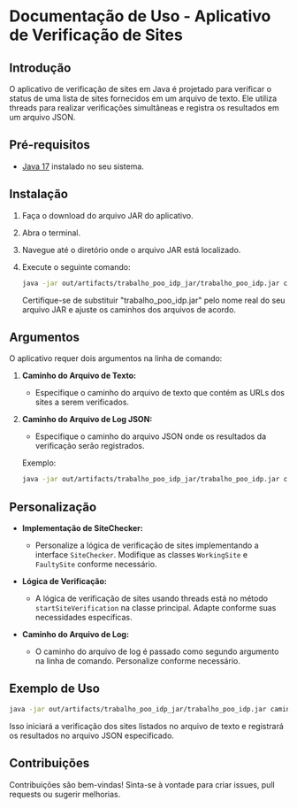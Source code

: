# Documentação de Uso - Aplicativo de Verificação de Sites

## Introdução

O aplicativo de verificação de sites em Java é projetado para verificar o status de uma lista de sites fornecidos em um arquivo de texto. Ele utiliza threads para realizar verificações simultâneas e registra os resultados em um arquivo JSON.

## Pré-requisitos

- [Java 17](https://www.oracle.com/java/technologies/javase-downloads.html) instalado no seu sistema.

## Instalação

1. Faça o download do arquivo JAR do aplicativo.

2. Abra o terminal.

3. Navegue até o diretório onde o arquivo JAR está localizado.

4. Execute o seguinte comando:

   ```bash
   java -jar out/artifacts/trabalho_poo_idp_jar/trabalho_poo_idp.jar caminho/do/seu/arquivo.txt caminho/do/seu/arquivo_de_log.json
   ```

   Certifique-se de substituir "trabalho_poo_idp.jar" pelo nome real do seu arquivo JAR e ajuste os caminhos dos arquivos de acordo.

## Argumentos

O aplicativo requer dois argumentos na linha de comando:

1. **Caminho do Arquivo de Texto:**
    - Especifique o caminho do arquivo de texto que contém as URLs dos sites a serem verificados.

2. **Caminho do Arquivo de Log JSON:**
    - Especifique o caminho do arquivo JSON onde os resultados da verificação serão registrados.

   Exemplo:

   ```bash
   java -jar out/artifacts/trabalho_poo_idp_jar/trabalho_poo_idp.jar caminho/do/seu/arquivo.txt caminho/do/seu/arquivo_de_log.json
   ```

## Personalização

- **Implementação de SiteChecker:**
    - Personalize a lógica de verificação de sites implementando a interface `SiteChecker`. Modifique as classes `WorkingSite` e `FaultySite` conforme necessário.

- **Lógica de Verificação:**
    - A lógica de verificação de sites usando threads está no método `startSiteVerification` na classe principal. Adapte conforme suas necessidades específicas.

- **Caminho do Arquivo de Log:**
    - O caminho do arquivo de log é passado como segundo argumento na linha de comando. Personalize conforme necessário.

## Exemplo de Uso

```bash
java -jar out/artifacts/trabalho_poo_idp_jar/trabalho_poo_idp.jar caminho/do/seu/arquivo.txt caminho/do/seu/arquivo_de_log.json
```

Isso iniciará a verificação dos sites listados no arquivo de texto e registrará os resultados no arquivo JSON especificado.

## Contribuições

Contribuições são bem-vindas! Sinta-se à vontade para criar issues, pull requests ou sugerir melhorias.